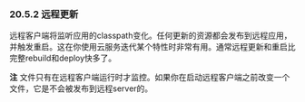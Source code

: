 ### 20.5.2 远程更新

远程客户端将监听应用的classpath变化。任何更新的资源都会发布到远程应用，并触发重启。这在你使用云服务迭代某个特性时非常有用。通常远程更新和重启比完整rebuild和deploy快多了。

**注** 文件只有在远程客户端运行时才监控。如果你在启动远程客户端之前改变一个文件，它是不会被发布到远程server的。
